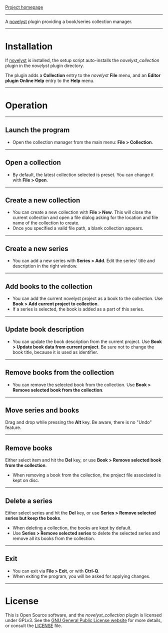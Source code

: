 [Project homepage](https://peter88213.github.io/novelyst_collection)

--- 

A [novelyst](https://peter88213.github.io/novelyst/) plugin providing a book/series collection manager. 

---

# Installation

If [novelyst](https://peter88213.github.io/novelyst/) is installed, the setup script auto-installs the *novelyst_collection* plugin in the *novelyst* plugin directory.

The plugin adds a **Collection** entry to the *novelyst* **File** menu, and an **Editor plugin Online Help** entry to the **Help** menu. 

---

# Operation

---

## Launch the program

- Open the collection manager from the main menu: **File > Collection**.

---

## Open a collection

- By default, the latest collection selected is preset. You can change it with **File > Open**.

---

## Create a new collection

- You can create a new collection with **File > New**. This will close the current collection
  and open a file dialog asking for the location and file name of the collection to create.
- Once you specified a valid file path, a blank collection appears.

---

## Create a new series

- You can add a new series with **Series > Add**. Edit the series' title and description in the right window.

---

## Add books to the collection

- You can add the current novelyst project as a book to the collection. Use **Book > Add current project to collection**.
- If a series is selected, the book is added as a part of this series.

---

## Update book description

- You can update the book description from the current project. Use **Book > Update book data from current project**. 
  Be sure not to change the book title, because it is used as identifier. 

---

## Remove books from the collection

- You can remove the selected book from the collection. Use **Book > Remove selected book from the collection**.

---

## Move series and books

Drag and drop while pressing the **Alt** key. Be aware, there is no "Undo" feature. 

---

## Remove books

Either select item and hit the **Del** key, or use **Book > Remove selected book from the collection**.

- When removing a book from the collection, the project file associated is kept on disc. 

---

## Delete a series

Either select series and hit the **Del** key, or use **Series > Remove selected series but keep the books**.

- When deleting a collection, the books are kept by default.
- Use **Series > Remove selected series** to delete the selected series and remove all its books from the collection. 

---

## Exit

- You can exit via **File > Exit**, or with **Ctrl-Q**.
- When exiting the program, you will be asked for applying changes.


---

# License

This is Open Source software, and the *novelyst_collection* plugin is licensed under GPLv3. See the
[GNU General Public License website](https://www.gnu.org/licenses/gpl-3.0.en.html) for more
details, or consult the [LICENSE](https://github.com/peter88213/novelyst_collection/blob/main/LICENSE) file.
